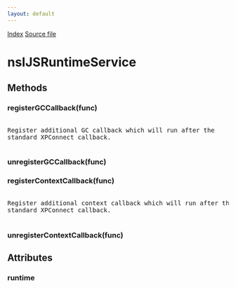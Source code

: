 ```yaml
---
layout: default
---
```

<div id='links'><a href="../index.html">Index</a>
<a href="http://dxr.mozilla.org/mozilla-central/source/js/xpconnect/idl/nsIJSRuntimeService.idl">Source file</a>
</div>

# nsIJSRuntimeService #

## Methods ##

### registerGCCallback(func) ###
<pre>  
Register additional GC callback which will run after the  
standard XPConnect callback.  
  
</pre>
### unregisterGCCallback(func) ###

### registerContextCallback(func) ###
<pre>  
Register additional context callback which will run after the  
standard XPConnect callback.  
  
</pre>
### unregisterContextCallback(func) ###

## Attributes ##

### runtime ###
